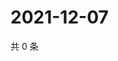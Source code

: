 # 2021-12-07

共 0 条

<!-- BEGIN WEIBO -->
<!-- 最后更新时间 Tue Dec 07 2021 17:00:58 GMT+0800 (China Standard Time) -->

<!-- END WEIBO -->
